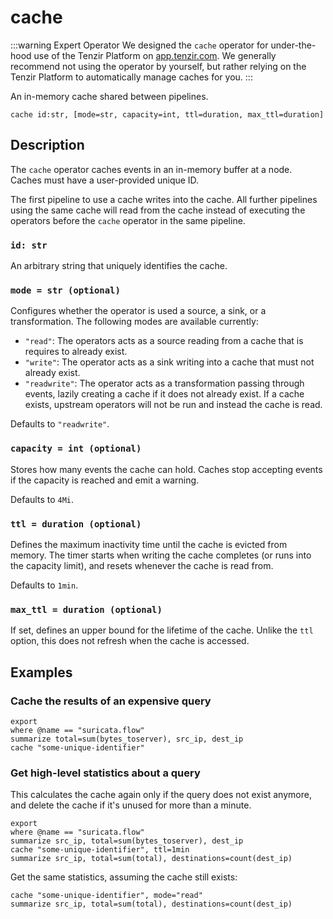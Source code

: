# cache

:::warning Expert Operator
We designed the `cache` operator for under-the-hood use of the Tenzir Platform
on [app.tenzir.com](https://app.tenzir.com). We generally recommend not using
the operator by yourself, but rather relying on the Tenzir Platform to
automatically manage caches for you.
:::

An in-memory cache shared between pipelines.

```tql
cache id:str, [mode=str, capacity=int, ttl=duration, max_ttl=duration]
```

## Description

The `cache` operator caches events in an in-memory buffer at a node. Caches must
have a user-provided unique ID.

The first pipeline to use a cache writes into the cache. All further pipelines
using the same cache will read from the cache instead of executing the operators
before the `cache` operator in the same pipeline.

### `id: str`

An arbitrary string that uniquely identifies the cache.

### `mode = str (optional)`

Configures whether the operator is used a source, a sink, or a transformation.
The following modes are available currently:

- `"read"`: The operators acts as a source reading from a cache that is requires
  to already exist.
- `"write"`: The operator acts as a sink writing into a cache that must not
  already exist.
- `"readwrite"`: The operator acts as a transformation passing through events,
  lazily creating a cache if it does not already exist. If a cache exists,
  upstream operators will not be run and instead the cache is read.

Defaults to `"readwrite"`.

### `capacity = int (optional)`

Stores how many events the cache can hold. Caches stop accepting events if the
capacity is reached and emit a warning.

Defaults to `4Mi`.

### `ttl = duration (optional)`

Defines the maximum inactivity time until the cache is evicted from memory. The
timer starts when writing the cache completes (or runs into the capacity limit),
and resets whenever the cache is read from.

Defaults to `1min`.

### `max_ttl = duration (optional)`

If set, defines an upper bound for the lifetime of the cache. Unlike the `ttl`
option, this does not refresh when the cache is accessed.

## Examples

### Cache the results of an expensive query

```tql
export
where @name == "suricata.flow"
summarize total=sum(bytes_toserver), src_ip, dest_ip
cache "some-unique-identifier"
```

### Get high-level statistics about a query

This calculates the cache again only if the query does not exist anymore, and
delete the cache if it's unused for more than a minute.

```tql
export
where @name == "suricata.flow"
summarize src_ip, total=sum(bytes_toserver), dest_ip
cache "some-unique-identifier", ttl=1min
summarize src_ip, total=sum(total), destinations=count(dest_ip)
```

Get the same statistics, assuming the cache still exists:

```tql
cache "some-unique-identifier", mode="read"
summarize src_ip, total=sum(total), destinations=count(dest_ip)
```
